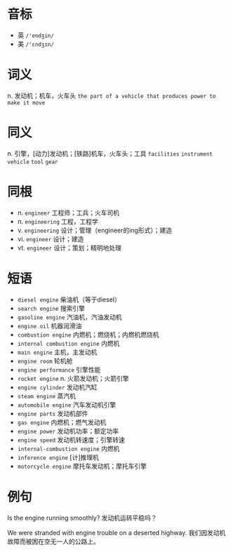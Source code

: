 # 音标

- 英 `/'endʒin/`
- 美 `/'ɛndʒɪn/`

# 词义

n. 发动机；机车，火车头
`the part of a vehicle that produces power to make it move`

# 同义

n. 引擎，[动力]发动机；[铁路]机车，火车头；工具
`facilities` `instrument` `vehicle` `tool` `gear`

# 同根

- n. `engineer` 工程师；工兵；火车司机
- n. `engineering` 工程，工程学
- v. `engineering` 设计；管理（engineer的ing形式）；建造
- vi. `engineer` 设计；建造
- vt. `engineer` 设计；策划；精明地处理

# 短语

- `diesel engine` 柴油机（等于diesel）
- `search engine` 搜索引擎
- `gasoline engine` 汽油机，汽油发动机
- `engine oil` 机器润滑油
- `combustion engine` 内燃机；燃烧机；内燃机燃烧机
- `internal combustion engine` 内燃机
- `main engine` 主机，主发动机
- `engine room` 轮机舱
- `engine performance` 引擎性能
- `rocket engine` n. 火箭发动机；火箭引擎
- `engine cylinder` 发动机汽缸
- `steam engine` 蒸汽机
- `automobile engine` 汽车发动机引擎
- `engine parts` 发动机部件
- `gas engine` 内燃机；燃气发动机
- `engine power` 发动机功率；额定功率
- `engine speed` 发动机转速度；引擎转速
- `internal-combustion engine` 内燃机
- `inference engine` [计]推理机
- `motorcycle engine` 摩托车发动机；摩托车引擎

# 例句

Is the engine running smoothly?
发动机运转平稳吗？

We were stranded with engine trouble on a deserted highway.
我们因发动机故障而被困在空无一人的公路上。


